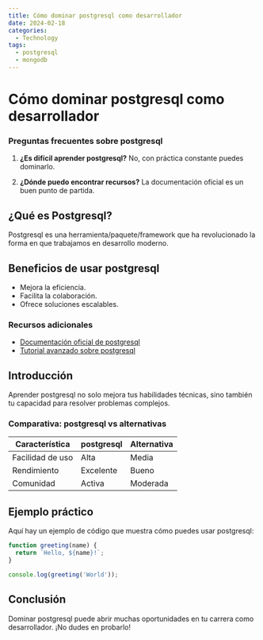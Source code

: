 ```yaml
---
title: Cómo dominar postgresql como desarrollador
date: 2024-02-18
categories: 
  - Technology
tags:
  - postgresql
  - mongodb
---
```


# Cómo dominar postgresql como desarrollador

### Preguntas frecuentes sobre postgresql

1. **¿Es difícil aprender postgresql?**
   No, con práctica constante puedes dominarlo.

2. **¿Dónde puedo encontrar recursos?**
   La documentación oficial es un buen punto de partida.

## ¿Qué es Postgresql?

Postgresql es una herramienta/paquete/framework que ha revolucionado la forma en que trabajamos en desarrollo moderno.

## Beneficios de usar postgresql

- Mejora la eficiencia.
- Facilita la colaboración.
- Ofrece soluciones escalables.

### Recursos adicionales

- [Documentación oficial de postgresql](https://example.com)
- [Tutorial avanzado sobre postgresql](https://example.com/tutorial)

## Introducción

Aprender postgresql no solo mejora tus habilidades técnicas, sino también tu capacidad para resolver problemas complejos.

### Comparativa: postgresql vs alternativas

| Característica | postgresql | Alternativa |
|---------------|-------------|------------|
| Facilidad de uso | Alta | Media |
| Rendimiento | Excelente | Bueno |
| Comunidad | Activa | Moderada |

## Ejemplo práctico

Aquí hay un ejemplo de código que muestra cómo puedes usar postgresql:

```javascript
function greeting(name) {
  return `Hello, ${name}!`;
}

console.log(greeting('World'));
```

## Conclusión

Dominar postgresql puede abrir muchas oportunidades en tu carrera como desarrollador. ¡No dudes en probarlo!